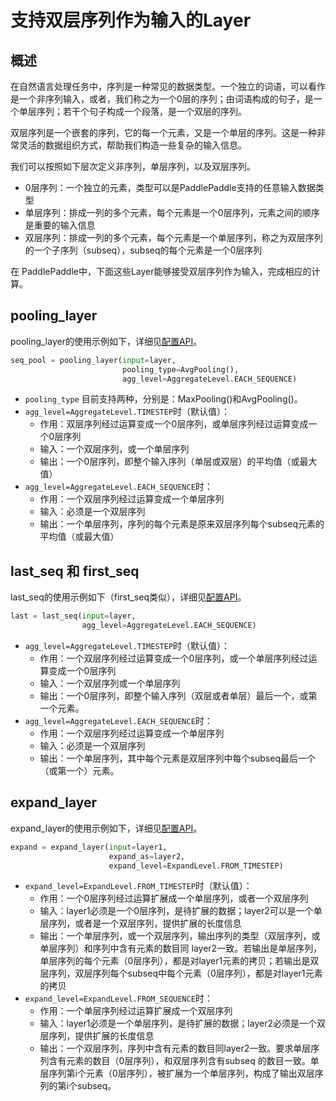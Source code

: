 # 支持双层序列作为输入的Layer

## 概述

在自然语言处理任务中，序列是一种常见的数据类型。一个独立的词语，可以看作是一个非序列输入，或者，我们称之为一个0层的序列；由词语构成的句子，是一个单层序列；若干个句子构成一个段落，是一个双层的序列。

双层序列是一个嵌套的序列，它的每一个元素，又是一个单层的序列。这是一种非常灵活的数据组织方式，帮助我们构造一些复杂的输入信息。

我们可以按照如下层次定义非序列，单层序列，以及双层序列。

+ 0层序列：一个独立的元素，类型可以是PaddlePaddle支持的任意输入数据类型
+ 单层序列：排成一列的多个元素，每个元素是一个0层序列，元素之间的顺序是重要的输入信息
+ 双层序列：排成一列的多个元素，每个元素是一个单层序列，称之为双层序列的一个子序列（subseq），subseq的每个元素是一个0层序列


在 PaddlePaddle中，下面这些Layer能够接受双层序列作为输入，完成相应的计算。
## pooling_layer

pooling_layer的使用示例如下，详细见<a href = "../../../doc/ui/api/trainer_config_helpers/layers.html#pooling-layer">配置API</a>。
```python
seq_pool = pooling_layer(input=layer,
                         pooling_type=AvgPooling(),
                         agg_level=AggregateLevel.EACH_SEQUENCE)
```
- `pooling_type` 目前支持两种，分别是：MaxPooling()和AvgPooling()。
- `agg_level=AggregateLevel.TIMESTEP`时（默认值）：
  - 作用：双层序列经过运算变成一个0层序列，或单层序列经过运算变成一个0层序列
  - 输入：一个双层序列，或一个单层序列
  - 输出：一个0层序列，即整个输入序列（单层或双层）的平均值（或最大值）
- `agg_level=AggregateLevel.EACH_SEQUENCE`时：
  - 作用：一个双层序列经过运算变成一个单层序列
  - 输入：必须是一个双层序列
  - 输出：一个单层序列，序列的每个元素是原来双层序列每个subseq元素的平均值（或最大值）

## last_seq 和 first_seq

last_seq的使用示例如下（first_seq类似），详细见<a href = "../../../doc/ui/api/trainer_config_helpers/layers.html#last-seq">配置API</a>。
```python
last = last_seq(input=layer,
                agg_level=AggregateLevel.EACH_SEQUENCE)
```
- `agg_level=AggregateLevel.TIMESTEP`时（默认值）：
  - 作用：一个双层序列经过运算变成一个0层序列，或一个单层序列经过运算变成一个0层序列
  - 输入：一个双层序列或一个单层序列
  - 输出：一个0层序列，即整个输入序列（双层或者单层）最后一个，或第一个元素。
- `agg_level=AggregateLevel.EACH_SEQUENCE`时：
  - 作用：一个双层序列经过运算变成一个单层序列
  - 输入：必须是一个双层序列
  - 输出：一个单层序列，其中每个元素是双层序列中每个subseq最后一个（或第一个）元素。

## expand_layer

expand_layer的使用示例如下，详细见<a href = "../../../doc/ui/api/trainer_config_helpers/layers.html#expand-layer">配置API</a>。
```python
expand = expand_layer(input=layer1,
                      expand_as=layer2,
                      expand_level=ExpandLevel.FROM_TIMESTEP)
```
- `expand_level=ExpandLevel.FROM_TIMESTEP`时（默认值）：
  - 作用：一个0层序列经过运算扩展成一个单层序列，或者一个双层序列
  - 输入：layer1必须是一个0层序列，是待扩展的数据；layer2可以是一个单层序列，或者是一个双层序列，提供扩展的长度信息
  - 输出：一个单层序列，或一个双层序列，输出序列的类型（双层序列，或单层序列）和序列中含有元素的数目同 layer2一致。若输出是单层序列，单层序列的每个元素（0层序列），都是对layer1元素的拷贝；若输出是双层序列，双层序列每个subseq中每个元素（0层序列），都是对layer1元素的拷贝
- `expand_level=ExpandLevel.FROM_SEQUENCE`时：
  - 作用：一个单层序列经过运算扩展成一个双层序列
  - 输入：layer1必须是一个单层序列，是待扩展的数据；layer2必须是一个双层序列，提供扩展的长度信息
  - 输出：一个双层序列，序列中含有元素的数目同layer2一致。要求单层序列含有元素的数目（0层序列），和双层序列含有subseq 的数目一致。单层序列第i个元素（0层序列），被扩展为一个单层序列，构成了输出双层序列的第i个subseq。